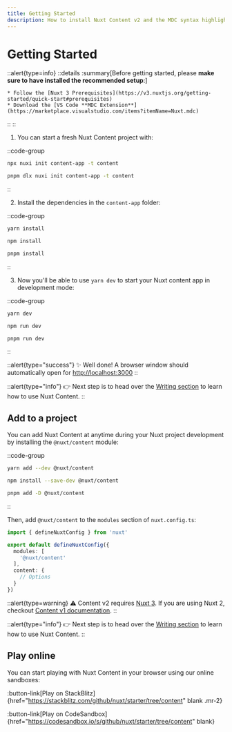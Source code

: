 ```yaml
---
title: Getting Started
description: How to install Nuxt Content v2 and the MDC syntax highlighter.
---
```


# Getting Started

::alert{type=info}
  ::details
    :summary[Before getting started, please **make sure to have installed the recommended setup**:]

    * Follow the [Nuxt 3 Prerequisites](https://v3.nuxtjs.org/getting-started/quick-start#prerequisites)
    * Download the [VS Code **MDC Extension**](https://marketplace.visualstudio.com/items?itemName=Nuxt.mdc)
  ::
::

1. You can start a fresh Nuxt Content project with:

::code-group
  ```bash [npx]
  npx nuxi init content-app -t content
  ```
  ```bash [pnpm]
  pnpm dlx nuxi init content-app -t content
  ```
::

2. Install the dependencies in the `content-app` folder:

::code-group
  ```bash [yarn]
  yarn install
  ```
  ```bash [npm]
  npm install
  ```
  ```bash [pnpm]
  pnpm install
  ```
::

3. Now you'll be able to use `yarn dev` to start your Nuxt content app in development mode:

::code-group

```bash [yarn]
yarn dev
```

```bash [npm]
npm run dev
```

```bash [pnpm]
pnpm run dev
```

::

::alert{type="success"}
✨ Well done! A browser window should automatically open for <http://localhost:3000>
::

::alert{type="info"}
👉 Next step is to head over the [Writing section](/guide/writing/content-directory) to learn how to use Nuxt Content.
::

## Add to a project

You can add Nuxt Content at anytime during your Nuxt project development by installing the `@nuxt/content` module:

::code-group
  ```bash [yarn]
  yarn add --dev @nuxt/content
  ```
  ```bash [npm]
  npm install --save-dev @nuxt/content
  ```
  ```bash [pnpm]
  pnpm add -D @nuxt/content
  ```
::

Then, add `@nuxt/content` to the `modules` section of `nuxt.config.ts`:

```ts [nuxt.config.ts]
import { defineNuxtConfig } from 'nuxt'

export default defineNuxtConfig({
  modules: [
    '@nuxt/content'
  ],
  content: {
    // Options
  }
})
```

::alert{type=warning}
⚠️ Content v2 requires [Nuxt 3](https://v3.nuxtjs.org). If you are using Nuxt 2, checkout [Content v1 documentation](https://content.nuxtjs.org).
::

::alert{type="info"}
👉 Next step is to head over the [Writing section](/guide/writing/content-directory) to learn how to use Nuxt Content.
::

## Play online

You can start playing with Nuxt Content in your browser using our online sandboxes:

:button-link[Play on StackBlitz]{href="https://stackblitz.com/github/nuxt/starter/tree/content" blank .mr-2}

:button-link[Play on CodeSandbox]{href="https://codesandbox.io/s/github/nuxt/starter/tree/content" blank}
